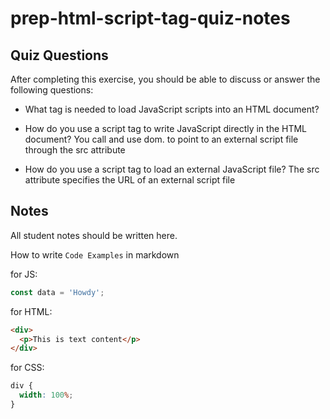 # prep-html-script-tag-quiz-notes

## Quiz Questions

After completing this exercise, you should be able to discuss or answer the following questions:

- What tag is needed to load JavaScript scripts into an HTML document?
<script> </script>

- How do you use a script tag to write JavaScript directly in the HTML document?
  You call <script></script> and use dom. to point to an external script file through the src attribute

- How do you use a script tag to load an external JavaScript file?
  The src attribute specifies the URL of an external script file

## Notes

All student notes should be written here.

How to write `Code Examples` in markdown

for JS:

```javascript
const data = 'Howdy';
```

for HTML:

```html
<div>
  <p>This is text content</p>
</div>
```

for CSS:

```css
div {
  width: 100%;
}
```
